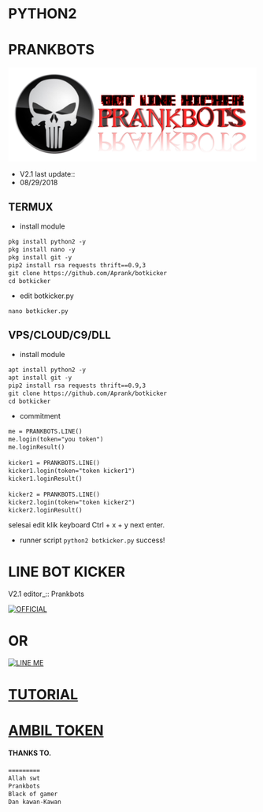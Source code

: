 # PYTHON2
# PRANKBOTS
![Prankbots](prankbots.png)
- V2.1 last update::
- 08/29/2018

## TERMUX
- install module
```
pkg install python2 -y
pkg install nano -y
pkg install git -y
pip2 install rsa requests thrift==0.9,3
git clone https://github.com/Aprank/botkicker
cd botkicker
```
- edit botkicker.py
```
nano botkicker.py
```
## VPS/CLOUD/C9/DLL
- install module
```
apt install python2 -y
apt install git -y
pip2 install rsa requests thrift==0.9,3
git clone https://github.com/Aprank/botkicker
cd botkicker
```
- commitment
```
me = PRANKBOTS.LINE()
me.login(token="you token")
me.loginResult()

kicker1 = PRANKBOTS.LINE()
kicker1.login(token="token kicker1")
kicker1.loginResult()

kicker2 = PRANKBOTS.LINE()
kicker2.login(token="token kicker2")
kicker2.loginResult()
```
selesai edit klik keyboard Ctrl + x + y next enter.
- runner script
`
python2 botkicker.py
` success!
# LINE BOT KICKER
V2.1 editor_::
Prankbots


<a href="https://line.me/R/ti/p/%40gnh2780p"><img height="36" border="0" alt="OFFICIAL" src="https://scdn.line-apps.com/n/line_add_friends/btn/en.png"></a>
# OR
<a href="https://line.me/R/ti/p/adiputra.95"><img height="36" border="0" alt="LINE ME" src="https://scdn.line-apps.com/n/line_add_friends/btn/en.png"></a>
# [TUTORIAL](https://www.youtube.com/channel/UCycBrqSWEHdk-slnhUmGWiQ)
# [AMBIL TOKEN](https://youtu.be/NwMYG_jn1HM)
#### THANKS TO.
```
=========
Allah swt
Prankbots
Black of gamer
Dan kawan-Kawan
```
